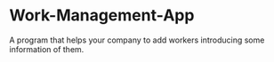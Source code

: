 # Work-Management-App
A program that helps your company to add workers introducing some information of them.
